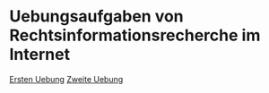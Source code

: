 # Uebungsaufgaben von Rechtsinformationsrecherche im Internet

[Ersten Uebung](./01/ue1.md)
[Zweite Uebung](./02/ue2.md)
